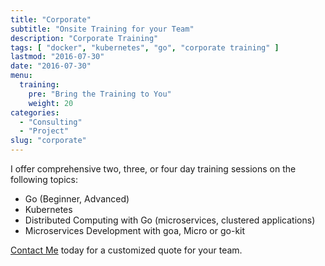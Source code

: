 ```yaml
---
title: "Corporate"
subtitle: "Onsite Training for your Team"
description: "Corporate Training"
tags: [ "docker", "kubernetes", "go", "corporate training" ]
lastmod: "2016-07-30"
date: "2016-07-30"
menu:
  training:
    pre: "Bring the Training to You"
    weight: 20
categories:
  - "Consulting"
  - "Project"
slug: "corporate"
---
```


I offer comprehensive two, three, or four day training sessions on the following topics:

* Go (Beginner, Advanced)
* Kubernetes
* Distributed Computing with Go (microservices, clustered applications)
* Microservices Development with goa, Micro or go-kit

[Contact Me](mailto:me@brianketelsen.com) today for a customized quote for your team.
